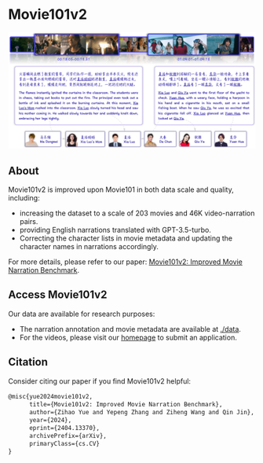 # Movie101v2

![Movie101 Dataset](../assets/example.png "Movie101 Dataset")

## About

Movie101v2 is improved upon Movie101 in both data scale and quality, including:

- increasing the dataset to a scale of 203 movies and 46K video-narration pairs.
- providing English narrations translated with GPT-3.5-turbo.
- Correcting the character lists in movie metadata and updating the character names in narrations accordingly.


For more details, please refer to our paper: [Movie101v2: Improved Movie Narration Benchmark](https://arxiv.org/abs/2404.13370).


## Access Movie101v2

Our data are available for research purposes:
- The narration annotation and movie metadata are available at [./data](./data).
- For the videos, please visit our [homepage](https://movie101.github.io) to submit an application.

## Citation

Consider citing our paper if you find Movie101v2 helpful:

```
@misc{yue2024movie101v2,
      title={Movie101v2: Improved Movie Narration Benchmark}, 
      author={Zihao Yue and Yepeng Zhang and Ziheng Wang and Qin Jin},
      year={2024},
      eprint={2404.13370},
      archivePrefix={arXiv},
      primaryClass={cs.CV}
}
```